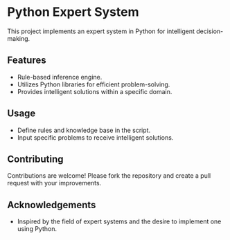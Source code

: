 # Python Expert System

This project implements an expert system in Python for intelligent decision-making.

## Features
- Rule-based inference engine.
- Utilizes Python libraries for efficient problem-solving.
- Provides intelligent solutions within a specific domain.

## Usage
- Define rules and knowledge base in the script.
- Input specific problems to receive intelligent solutions.

## Contributing
Contributions are welcome! Please fork the repository and create a pull request with your improvements.

## Acknowledgements
- Inspired by the field of expert systems and the desire to implement one using Python.
